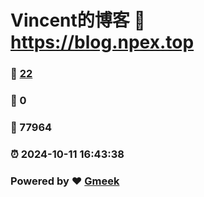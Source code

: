 # Vincent的博客 :link: https://blog.npex.top 
### :page_facing_up: [22](https://blog.npex.top/tag.html) 
### :speech_balloon: 0 
### :hibiscus: 77964 
### :alarm_clock: 2024-10-11 16:43:38 
### Powered by :heart: [Gmeek](https://github.com/Meekdai/Gmeek)
